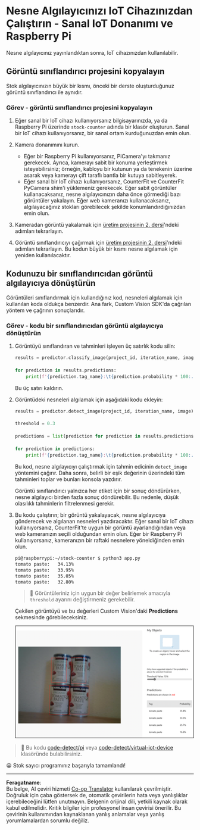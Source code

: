 <!--
CO_OP_TRANSLATOR_METADATA:
{
  "original_hash": "a3fdfec1d1e2cb645ea11c2930b51299",
  "translation_date": "2025-08-28T03:51:31+00:00",
  "source_file": "5-retail/lessons/2-check-stock-device/single-board-computer-object-detector.md",
  "language_code": "tr"
}
-->
# Nesne Algılayıcınızı IoT Cihazınızdan Çalıştırın - Sanal IoT Donanımı ve Raspberry Pi

Nesne algılayıcınız yayınlandıktan sonra, IoT cihazınızdan kullanılabilir.

## Görüntü sınıflandırıcı projesini kopyalayın

Stok algılayıcınızın büyük bir kısmı, önceki bir derste oluşturduğunuz görüntü sınıflandırıcı ile aynıdır.

### Görev - görüntü sınıflandırıcı projesini kopyalayın

1. Eğer sanal bir IoT cihazı kullanıyorsanız bilgisayarınızda, ya da Raspberry Pi üzerinde `stock-counter` adında bir klasör oluşturun. Sanal bir IoT cihazı kullanıyorsanız, bir sanal ortam kurduğunuzdan emin olun.

1. Kamera donanımını kurun.

    * Eğer bir Raspberry Pi kullanıyorsanız, PiCamera'yı takmanız gerekecek. Ayrıca, kamerayı sabit bir konuma yerleştirmek isteyebilirsiniz; örneğin, kabloyu bir kutunun ya da tenekenin üzerine asarak veya kamerayı çift taraflı bantla bir kutuya sabitleyerek.
    * Eğer sanal bir IoT cihazı kullanıyorsanız, CounterFit ve CounterFit PyCamera shim'i yüklemeniz gerekecek. Eğer sabit görüntüler kullanacaksanız, nesne algılayıcınızın daha önce görmediği bazı görüntüler yakalayın. Eğer web kameranızı kullanacaksanız, algılayacağınız stokları görebilecek şekilde konumlandırdığınızdan emin olun.

1. Kameradan görüntü yakalamak için [üretim projesinin 2. dersi](../../../4-manufacturing/lessons/2-check-fruit-from-device/README.md#task---capture-an-image-using-an-iot-device)'ndeki adımları tekrarlayın.

1. Görüntü sınıflandırıcıyı çağırmak için [üretim projesinin 2. dersi](../../../4-manufacturing/lessons/2-check-fruit-from-device/README.md#task---classify-images-from-your-iot-device)'ndeki adımları tekrarlayın. Bu kodun büyük bir kısmı nesne algılamak için yeniden kullanılacaktır.

## Kodunuzu bir sınıflandırıcıdan görüntü algılayıcıya dönüştürün

Görüntüleri sınıflandırmak için kullandığınız kod, nesneleri algılamak için kullanılan koda oldukça benzerdir. Ana fark, Custom Vision SDK'da çağrılan yöntem ve çağrının sonuçlarıdır.

### Görev - kodu bir sınıflandırıcıdan görüntü algılayıcıya dönüştürün

1. Görüntüyü sınıflandıran ve tahminleri işleyen üç satırlık kodu silin:

    ```python
    results = predictor.classify_image(project_id, iteration_name, image)
    
    for prediction in results.predictions:
        print(f'{prediction.tag_name}:\t{prediction.probability * 100:.2f}%')
    ```

    Bu üç satırı kaldırın.

1. Görüntüdeki nesneleri algılamak için aşağıdaki kodu ekleyin:

    ```python
    results = predictor.detect_image(project_id, iteration_name, image)

    threshold = 0.3
    
    predictions = list(prediction for prediction in results.predictions if prediction.probability > threshold)
    
    for prediction in predictions:
        print(f'{prediction.tag_name}:\t{prediction.probability * 100:.2f}%')
    ```

    Bu kod, nesne algılayıcıyı çalıştırmak için tahmin edicinin `detect_image` yöntemini çağırır. Daha sonra, belirli bir eşik değerinin üzerindeki tüm tahminleri toplar ve bunları konsola yazdırır.

    Görüntü sınıflandırıcı yalnızca her etiket için bir sonuç döndürürken, nesne algılayıcı birden fazla sonuç döndürebilir. Bu nedenle, düşük olasılıklı tahminlerin filtrelenmesi gerekir.

1. Bu kodu çalıştırın; bir görüntü yakalayacak, nesne algılayıcıya gönderecek ve algılanan nesneleri yazdıracaktır. Eğer sanal bir IoT cihazı kullanıyorsanız, CounterFit'te uygun bir görüntü ayarlandığından veya web kameranızın seçili olduğundan emin olun. Eğer bir Raspberry Pi kullanıyorsanız, kameranızın bir raftaki nesnelere yöneldiğinden emin olun.

    ```output
    pi@raspberrypi:~/stock-counter $ python3 app.py 
    tomato paste:   34.13%
    tomato paste:   33.95%
    tomato paste:   35.05%
    tomato paste:   32.80%
    ```

    > 💁 Görüntüleriniz için uygun bir değer belirlemek amacıyla `threshold` ayarını değiştirmeniz gerekebilir.

    Çekilen görüntüyü ve bu değerleri Custom Vision'daki **Predictions** sekmesinde görebileceksiniz.

    ![Bir rafta 4 kutu domates salçası ve 35.8%, 33.5%, 25.7% ve 16.6% algılama oranlarıyla tahminler](../../../../../translated_images/custom-vision-stock-prediction.942266ab1bcca3410ecdf23643b9f5f570cfab2345235074e24c51f285777613.tr.png)

> 💁 Bu kodu [code-detect/pi](../../../../../5-retail/lessons/2-check-stock-device/code-detect/pi) veya [code-detect/virtual-iot-device](../../../../../5-retail/lessons/2-check-stock-device/code-detect/virtual-iot-device) klasöründe bulabilirsiniz.

😀 Stok sayıcı programınız başarıyla tamamlandı!

---

**Feragatname**:  
Bu belge, AI çeviri hizmeti [Co-op Translator](https://github.com/Azure/co-op-translator) kullanılarak çevrilmiştir. Doğruluk için çaba göstersek de, otomatik çevirilerin hata veya yanlışlıklar içerebileceğini lütfen unutmayın. Belgenin orijinal dili, yetkili kaynak olarak kabul edilmelidir. Kritik bilgiler için profesyonel insan çevirisi önerilir. Bu çevirinin kullanımından kaynaklanan yanlış anlamalar veya yanlış yorumlamalardan sorumlu değiliz.